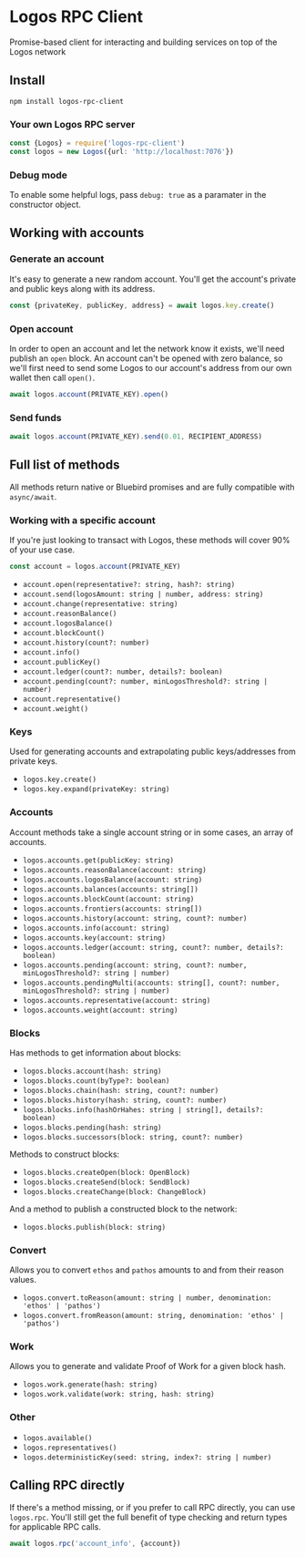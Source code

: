 # Logos RPC Client

Promise-based client for interacting and building services on top of the Logos network

## Install

`npm install logos-rpc-client`

### Your own Logos RPC server

```typescript
const {Logos} = require('logos-rpc-client')
const logos = new Logos({url: 'http://localhost:7076'})
```

### Debug mode

To enable some helpful logs, pass `debug: true` as a paramater in the constructor object.

## Working with accounts

### Generate an account

It's easy to generate a new random account. You'll get the account's private and public keys along with its address.

```typescript
const {privateKey, publicKey, address} = await logos.key.create()
```

### Open account

In order to open an account and let the network know it exists, we'll need publish an `open` block. An account can't be opened with zero balance, so we'll first need to send some Logos to our account's address from our own wallet then call `open()`.

```typescript
await logos.account(PRIVATE_KEY).open()
```

### Send funds

```typescript
await logos.account(PRIVATE_KEY).send(0.01, RECIPIENT_ADDRESS)
```

## Full list of methods

All methods return native or Bluebird promises and are fully compatible with `async/await`.

### Working with a specific account

If you're just looking to transact with Logos, these methods will cover 90% of your use case.

```typescript
const account = logos.account(PRIVATE_KEY)
```

* `account.open(representative?: string, hash?: string)`
* `account.send(logosAmount: string | number, address: string)`
* `account.change(representative: string)`
* `account.reasonBalance()`
* `account.logosBalance()`
* `account.blockCount()`
* `account.history(count?: number)`
* `account.info()`
* `account.publicKey()`
* `account.ledger(count?: number, details?: boolean)`
* `account.pending(count?: number, minLogosThreshold?: string | number)`
* `account.representative()`
* `account.weight()`

### Keys

Used for generating accounts and extrapolating public keys/addresses from private keys.

* `logos.key.create()`
* `logos.key.expand(privateKey: string)`

### Accounts

Account methods take a single account string or in some cases, an array of accounts.

* `logos.accounts.get(publicKey: string)`
* `logos.accounts.reasonBalance(account: string)`
* `logos.accounts.logosBalance(account: string)`
* `logos.accounts.balances(accounts: string[])`
* `logos.accounts.blockCount(account: string)`
* `logos.accounts.frontiers(accounts: string[])`
* `logos.accounts.history(account: string, count?: number)`
* `logos.accounts.info(account: string)`
* `logos.accounts.key(account: string)`
* `logos.accounts.ledger(account: string, count?: number, details?: boolean)`
* `logos.accounts.pending(account: string, count?: number, minLogosThreshold?: string | number)`
* `logos.accounts.pendingMulti(accounts: string[], count?: number, minLogosThreshold?: string | number)`
* `logos.accounts.representative(account: string)`
* `logos.accounts.weight(account: string)`

### Blocks

Has methods to get information about blocks:

* `logos.blocks.account(hash: string)`
* `logos.blocks.count(byType?: boolean)`
* `logos.blocks.chain(hash: string, count?: number)`
* `logos.blocks.history(hash: string, count?: number)`
* `logos.blocks.info(hashOrHahes: string | string[], details?: boolean)`
* `logos.blocks.pending(hash: string)`
* `logos.blocks.successors(block: string, count?: number)`

Methods to construct blocks:

* `logos.blocks.createOpen(block: OpenBlock)`
* `logos.blocks.createSend(block: SendBlock)`
* `logos.blocks.createChange(block: ChangeBlock)`

And a method to publish a constructed block to the network:

* `logos.blocks.publish(block: string)`

### Convert

Allows you to convert `ethos` and `pathos` amounts to and from their reason values.

* `logos.convert.toReason(amount: string | number, denomination: 'ethos' | 'pathos')`
* `logos.convert.fromReason(amount: string, denomination: 'ethos' | 'pathos')`

### Work

Allows you to generate and validate Proof of Work for a given block hash.

* `logos.work.generate(hash: string)`
* `logos.work.validate(work: string, hash: string)`

### Other

* `logos.available()`
* `logos.representatives()`
* `logos.deterministicKey(seed: string, index?: string | number)`

## Calling RPC directly

If there's a method missing, or if you prefer to call RPC directly, you can use `logos.rpc`. You'll still get the full benefit of type checking and return types for applicable RPC calls.

```typescript
await logos.rpc('account_info', {account})
```
